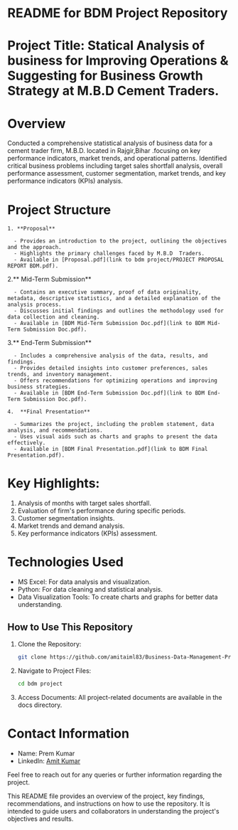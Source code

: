 # README for BDM Project Repository

# Project Title: Statical Analysis of business for Improving Operations & Suggesting for Business  Growth Strategy at M.B.D Cement Traders.

# Overview

Conducted a comprehensive statistical analysis of business data for a cement trader firm, M.B.D. located in Rajgir,Bihar .focusing on key performance indicators, market trends, and operational patterns. Identified critical business problems including target sales shortfall analysis, overall performance assessment, customer segmentation, market trends, and key performance indicators (KPIs) analysis.
# Project Structure

    1. **Proposal**
    
      - Provides an introduction to the project, outlining the objectives and the approach.
      - Highlights the primary challenges faced by M.B.D  Traders.
      - Available in [Proposal.pdf](link to bdm project/PROJECT PROPOSAL REPORT BDM.pdf).
      
   2.** Mid-Term Submission**

      - Contains an executive summary, proof of data originality, metadata, descriptive statistics, and a detailed explanation of the analysis process.
      - Discusses initial findings and outlines the methodology used for data collection and cleaning.
      - Available in [BDM Mid-Term Submission Doc.pdf](link to BDM Mid-Term Submission Doc.pdf).
      
  3.** End-Term Submission**

      - Includes a comprehensive analysis of the data, results, and findings.
      - Provides detailed insights into customer preferences, sales trends, and inventory management.
      - Offers recommendations for optimizing operations and improving business strategies.
      - Available in [BDM End-Term Submission Doc.pdf](link to BDM End-Term Submission Doc.pdf).
      
    4.  **Final Presentation**

      - Summarizes the project, including the problem statement, data analysis, and recommendations.
      - Uses visual aids such as charts and graphs to present the data effectively.
      - Available in [BDM Final Presentation.pdf](link to BDM Final Presentation.pdf).

# Key Highlights:
1. Analysis of months with target sales shortfall.
2. Evaluation of firm's performance during specific periods.
3. Customer segmentation insights.
4. Market trends and demand analysis.
5. Key performance indicators (KPIs) assessment.
   
# Technologies Used
  - MS Excel: For data analysis and visualization.
  - Python: For data cleaning and statistical analysis.
  - Data Visualization Tools: To create charts and graphs for better data understanding.

## How to Use This Repository

  1. Clone the Repository:

     ```bash
     git clone https://github.com/amitaiml83/Business-Data-Management-Project-may-2023
  2. Navigate to Project Files:
     ```bash
     cd bdm project
  3. Access Documents: All project-related documents are available in the docs directory.
# Contact Information
  - Name: Prem Kumar
  - LinkedIn: [Amit Kumar](https://www.linkedin.com/in/amit-kumar83/)
    
Feel free to reach out for any queries or further information regarding the project.

This README file provides an overview of the project, key findings, recommendations, and instructions on how to use the repository. It is intended to guide users and collaborators in understanding the project's objectives and results.

